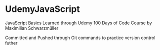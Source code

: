 # UdemyJavaScript
JavaScript Basics Learned through Udemy 100 Days of Code Course by Maximilian Schwarzmüller

Committed and Pushed through Git commands to practice version control futher
